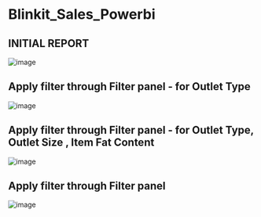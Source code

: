 # Blinkit_Sales_Powerbi

## INITIAL REPORT
![image](https://github.com/user-attachments/assets/57504e0f-2c86-4e88-ae08-8a6d1a62b8dc)

## Apply filter through Filter panel - for Outlet Type
![image](https://github.com/user-attachments/assets/d9cd898a-3602-43f5-8139-5a2330de7510)

## Apply filter through Filter panel - for Outlet Type, Outlet Size , Item Fat Content
![image](https://github.com/user-attachments/assets/5f01fae0-a3e8-4bb9-8cde-90c12140075b)

## Apply filter through Filter panel
![image](https://github.com/user-attachments/assets/c6507e66-9c44-4108-b63a-db5bf9be8cd0)

